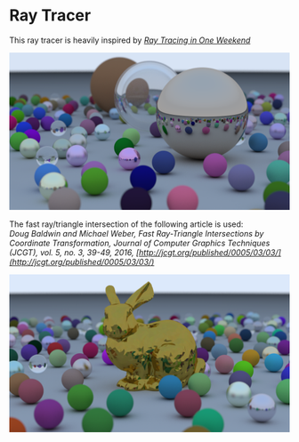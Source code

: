 # Ray Tracer

This ray tracer is heavily inspired by [_Ray Tracing in One Weekend_](https://raytracing.github.io/books/RayTracingInOneWeekend.html)

![Balls](results/balls.png)

The fast ray/triangle intersection of the following article is used:  
_Doug Baldwin and Michael Weber, Fast Ray-Triangle Intersections by Coordinate Transformation, Journal of Computer Graphics Techniques (JCGT), vol. 5, no. 3, 39-49, 2016, [http://jcgt.org/published/0005/03/03/](http://jcgt.org/published/0005/03/03/)_

![Balls](results/bunny.png)

<!-- [_Ray Tracing: The Next Week_](https://raytracing.github.io/books/RayTracingTheNextWeek.html) -->